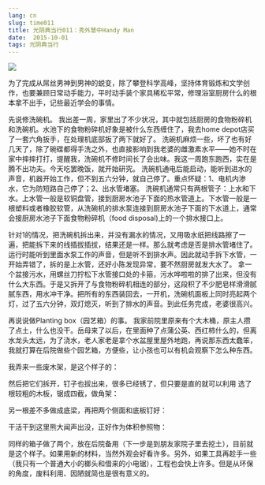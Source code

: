 ```yaml
---
lang: cn
slug: time011
title: 光阴典当行011：秀外慧中Handy Man
date:  2015-10-01
tags: 光阴典当行
---
```

<!-- more -->
![](http://oouh9u8nz.bkt.gdipper.com//time011.jpg)

为了完成从屌丝男神到男神的蜕变，除了攀登科学高峰，坚持体育锻炼和文学创作，也要兼顾日常动手能力，平时动手装个家具稀松平常，修理浴室厨房什么的根本拿不出手，记些最近学会的事情。

先说修洗碗机。
我出差一周，家里出了不少状况，其中就包括厨房的食物粉碎机和洗碗机。水池下的食物粉碎机好象是被什么东西缠住了，我去home depot店买了一套六角扳手，在处理机底部扳了两下就好了。
洗碗机麻烦一些，坏了也有好几天了，除了碗碟都得手洗之外，也直接影响到我老婆的雌激素水平——她不时在家中摔摔打打，提醒我，洗碗机不修时间长了会出味。我这一周跑东跑西，实在是腾不出功夫。今天吃罢晚饭，就开始研究。
洗碗机通电后能启动，能听到进水的声音，机器开始工作，但不到五六分钟，就自己停了。重点怀疑：1、电机内渗水，它为防短路自己停了；2、出水管堵塞。
洗碗机通常只有两根管子：上水和下水。上水管一般是软铜盘管，接到厨房水池子下面的热水管道上。下水管一般是一根塑料或者橡胶软管，从洗碗机的排水泵连接到厨房水池子下面的下水道上，通常会接厨房水池子下面食物粉碎机（food disposal)上的一个排水接口上。

针对1的情况，把洗碗机拆出来，并没有漏水的情况，又用吸水纸把线路擦了一遍，把能拆下来的线插拔插拔，结果还是一样。那么就考虑是否是排水管堵住了。运行时能听到里面水泵工作的声音，但是听不到排水声。因此就动手拆下水管，一开始弄错了，拆的是上水管，还好小陈发现异常，要不然厨房就发大水了。
拿一个盆接污水，用螺丝刀拧松下水管接口处的卡箍，污水哗啦啦的排了出来，但没有什么大东西。于是又拆开了与食物粉碎机相连的部分，这段积了不少肥皂样滑滑腻腻东西，用水冲干净。把所有的东西装回去，一开机，洗碗机面板上同时亮起两个灯，过了五六分钟，双灯熄灭，听到了排水的声音。到此任务完成，老婆很高兴。

再说说做Planting box（园艺箱）的事。
我家前院里原来有个大木桶，原主人攒了点土，什么也没干。岳母来了以后，在里面种了点蒲公英、西红柿什么的，但离水龙头太远，为了浇水，老人家老是拿个水盆屋里屋外地跑，再说那东西太蠢笨，我就打算在后院做些个园艺箱，方便些，让小孩也可以有机会观察下怎么种东西。

我弄来一些废木架，是这个样子的：

然后把它们拆开，钉子也拔出来，很多已经锈了，但只要是直的就可以利用
选了根较粗的木板，锯成四截，做角架：

另一根差不多做成底梁，再把两个侧面和底板钉好：

干活干到这里熊大闻声出没，正好作为体积参照物：

同样的箱子做了两个，放在后院备用（下一步是到朋友家院子里去挖土），目前就是这个样子。如果用新的材料，当然外观会好看许多。另外，如果工具再趁手一些（我只有一个普通大小的榔头和借来的小电锯），工程也会快上许多。但是从环保的角度，废料利用、因陋就简也是很有意义的。